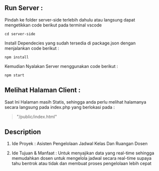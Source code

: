 ## Run Server : <br />
Pindah ke folder server-side terlebih dahulu atau langsung dapat mengetikkan code berikut pada terminal vscode 
```
cd server-side
```
Install Dependecies yang sudah tersedia di package.json dengan menjalankan code berikut :<br />
```
npm install
```
Kemudian Nyalakan Server menggunakan code berikut :<br />
```
npm start
```
## Melihat Halaman Client : <br />
Saat Ini Halaman masih Statis, sehingga anda perlu melihat halamanya secara langsung pada index.php yang berlokasi pada :<br />
> "/public/index.html"

## Description <br />
1. Ide Proyek : Asisten Pengelolaan Jadwal Kelas Dan Ruangan Dosen<br />

2. Ide Tujuan & Manfaat : Untuk menyajikan data yang real-time sehingga memudahkan dosen untuk mengelola jadwal secara real-time supaya tahu bentrok atau tidak dan membuat proses pengelolaan lebih cepat<br />

